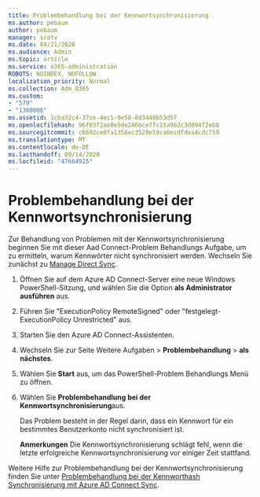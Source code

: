 ```yaml
---
title: Problembehandlung bei der Kennwortsynchronisierung
ms.author: pebaum
author: pebaum
manager: scotv
ms.date: 04/21/2020
ms.audience: Admin
ms.topic: article
ms.service: o365-administration
ROBOTS: NOINDEX, NOFOLLOW
localization_priority: Normal
ms.collection: Adm_O365
ms.custom:
- "579"
- "1300006"
ms.assetid: 1cba32c4-37ce-4ec1-9e58-8d3440b53d57
ms.openlocfilehash: 96f63f2ae8e5de246bce7fc15a9b2c3d604f2eb8
ms.sourcegitcommit: c6692ce0fa1358ec3529e59ca0ecdfdea4cdc759
ms.translationtype: MT
ms.contentlocale: de-DE
ms.lasthandoff: 09/14/2020
ms.locfileid: "47664925"
---
```

# <a name="troubleshoot-password-synchronization"></a>Problembehandlung bei der Kennwortsynchronisierung

Zur Behandlung von Problemen mit der Kennwortsynchronisierung beginnen Sie mit dieser Aad Connect-Problem Behandlungs Aufgabe, um zu ermitteln, warum Kennwörter nicht synchronisiert werden. Wechseln Sie zunächst zu [Manage Direct Sync](https://admin.microsoft.com/AdminPortal/Home#/dirsyncmanagement).  

1. Öffnen Sie auf dem Azure AD Connect-Server eine neue Windows PowerShell-Sitzung, und wählen Sie die Option **als Administrator ausführen** aus.

2. Führen Sie "ExecutionPolicy RemoteSigned" oder "festgelegt-ExecutionPolicy Unrestricted" aus.

3. Starten Sie den Azure AD Connect-Assistenten.

4. Wechseln Sie zur Seite Weitere Aufgaben > **Problembehandlung**  >  **als nächstes**.

5. Wählen Sie **Start** aus, um das PowerShell-Problem Behandlungs Menü zu öffnen.

6. Wählen Sie **Problembehandlung bei der Kennwortsynchronisierung**aus.

    Das Problem besteht in der Regel darin, dass ein Kennwort für ein bestimmtes Benutzerkonto nicht synchronisiert ist.

    **Anmerkungen** Die Kennwortsynchronisierung schlägt fehl, wenn die letzte erfolgreiche Kennwortsynchronisierung vor einiger Zeit stattfand.

Weitere Hilfe zur Problembehandlung bei der Kennwortsynchronisierung finden Sie unter [Problembehandlung bei der Kennworthash Synchronisierung mit Azure AD Connect Sync](https://docs.microsoft.com/azure/active-directory/hybrid/tshoot-connect-password-hash-synchronization).
